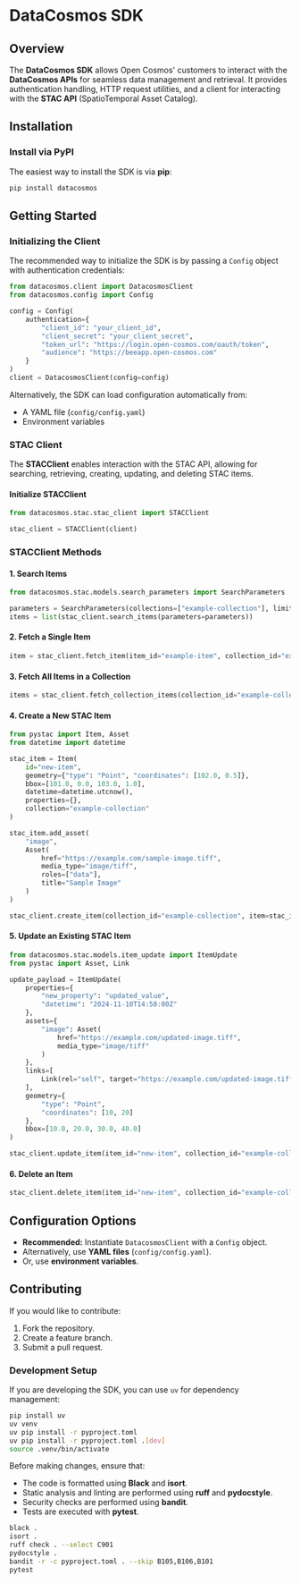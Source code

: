 # DataCosmos SDK

## Overview
The **DataCosmos SDK** allows Open Cosmos' customers to interact with the **DataCosmos APIs** for seamless data management and retrieval. It provides authentication handling, HTTP request utilities, and a client for interacting with the **STAC API** (SpatioTemporal Asset Catalog).

## Installation

### Install via PyPI
The easiest way to install the SDK is via **pip**:

```sh
pip install datacosmos
```

## Getting Started

### Initializing the Client
The recommended way to initialize the SDK is by passing a `Config` object with authentication credentials:

```python
from datacosmos.client import DatacosmosClient
from datacosmos.config import Config

config = Config(
    authentication={
        "client_id": "your_client_id",
        "client_secret": "your_client_secret",
        "token_url": "https://login.open-cosmos.com/oauth/token",
        "audience": "https://beeapp.open-cosmos.com"
    }
)
client = DatacosmosClient(config=config)
```

Alternatively, the SDK can load configuration automatically from:
- A YAML file (`config/config.yaml`)
- Environment variables

### STAC Client
The **STACClient** enables interaction with the STAC API, allowing for searching, retrieving, creating, updating, and deleting STAC items.

#### Initialize STACClient

```python
from datacosmos.stac.stac_client import STACClient

stac_client = STACClient(client)
```

### STACClient Methods

#### 1. **Search Items**
```python
from datacosmos.stac.models.search_parameters import SearchParameters

parameters = SearchParameters(collections=["example-collection"], limit=1)
items = list(stac_client.search_items(parameters=parameters))
```

#### 2. **Fetch a Single Item**
```python
item = stac_client.fetch_item(item_id="example-item", collection_id="example-collection")
```

#### 3. **Fetch All Items in a Collection**
```python
items = stac_client.fetch_collection_items(collection_id="example-collection")
```

#### 4. **Create a New STAC Item**
```python
from pystac import Item, Asset
from datetime import datetime

stac_item = Item(
    id="new-item",
    geometry={"type": "Point", "coordinates": [102.0, 0.5]},
    bbox=[101.0, 0.0, 103.0, 1.0],
    datetime=datetime.utcnow(),
    properties={},
    collection="example-collection"
)

stac_item.add_asset(
    "image",
    Asset(
        href="https://example.com/sample-image.tiff",
        media_type="image/tiff",
        roles=["data"],
        title="Sample Image"
    )
)

stac_client.create_item(collection_id="example-collection", item=stac_item)
```

#### 5. **Update an Existing STAC Item**
```python
from datacosmos.stac.models.item_update import ItemUpdate
from pystac import Asset, Link

update_payload = ItemUpdate(
    properties={
        "new_property": "updated_value",
        "datetime": "2024-11-10T14:58:00Z"
    },
    assets={
        "image": Asset(
            href="https://example.com/updated-image.tiff",
            media_type="image/tiff"
        )
    },
    links=[
        Link(rel="self", target="https://example.com/updated-image.tiff")
    ],
    geometry={
        "type": "Point",
        "coordinates": [10, 20]
    },
    bbox=[10.0, 20.0, 30.0, 40.0]
)

stac_client.update_item(item_id="new-item", collection_id="example-collection", update_data=update_payload)
```

#### 6. **Delete an Item**
```python
stac_client.delete_item(item_id="new-item", collection_id="example-collection")
```

## Configuration Options
- **Recommended:** Instantiate `DatacosmosClient` with a `Config` object.
- Alternatively, use **YAML files** (`config/config.yaml`).
- Or, use **environment variables**.

## Contributing
If you would like to contribute:
1. Fork the repository.
2. Create a feature branch.
3. Submit a pull request.

### Development Setup
If you are developing the SDK, you can use `uv` for dependency management:

```sh
pip install uv
uv venv
uv pip install -r pyproject.toml
uv pip install -r pyproject.toml .[dev]
source .venv/bin/activate
```

Before making changes, ensure that:
- The code is formatted using **Black** and **isort**.
- Static analysis and linting are performed using **ruff** and **pydocstyle**.
- Security checks are performed using **bandit**.
- Tests are executed with **pytest**.

```sh
black .
isort .
ruff check . --select C901
pydocstyle .
bandit -r -c pyproject.toml . --skip B105,B106,B101
pytest
```
